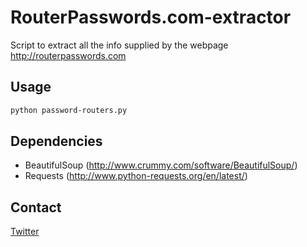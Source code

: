 # RouterPasswords.com-extractor


Script to extract all the info supplied by the webpage http://routerpasswords.com

## Usage

```bash
python password-routers.py
```

## Dependencies

* BeautifulSoup (http://www.crummy.com/software/BeautifulSoup/)
* Requests (http://www.python-requests.org/en/latest/)

## Contact

[Twitter](https://twitter.com/AdriVillaB)

